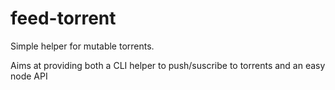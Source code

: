 feed-torrent
====================

Simple helper for mutable torrents.

Aims at providing both a CLI helper to push/suscribe to torrents and an easy node API


